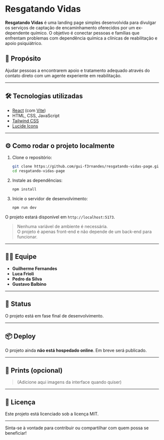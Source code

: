 # Resgatando Vidas

**Resgatando Vidas** é uma landing page simples desenvolvida para divulgar os serviços de captação de encaminhamento oferecidos por um ex-dependente químico. O objetivo é conectar pessoas e famílias que enfrentam problemas com dependência química a clínicas de reabilitação e apoio psiquiátrico.

## 🌱 Propósito

Ajudar pessoas a encontrarem apoio e tratamento adequado através do contato direto com um agente experiente em reabilitação.

---

## 🛠️ Tecnologias utilizadas

- [React](https://reactjs.org/) (com [Vite](https://vitejs.dev/))
- HTML, CSS, JavaScript
- [Tailwind CSS](https://tailwindcss.com/)
- [Lucide Icons](https://lucide.dev/)

---

## ⚙️ Como rodar o projeto localmente

1. Clone o repositório:
   ```bash
   git clone https://github.com/gui-f3rnandes/resgatando-vidas-page.git
   cd resgatando-vidas-page
   ```

2. Instale as dependências:
   ```bash
   npm install
   ```

3. Inicie o servidor de desenvolvimento:
   ```bash
   npm run dev
   ```

O projeto estará disponível em `http://localhost:5173`.

> Nenhuma variável de ambiente é necessária.  
> O projeto é apenas front-end e não depende de um back-end para funcionar.

---

## 👨‍💻 Equipe

- **Guilherme Fernandes**  
- **Luca Frioli**  
- **Pedro da Silva**  
- **Gustavo Balbino**

---

## 🚧 Status

O projeto está em fase final de desenvolvimento.

---

## 📦 Deploy

O projeto ainda **não está hospedado online**. Em breve será publicado.

---

## 📸 Prints (opcional)

> (Adicione aqui imagens da interface quando quiser)

---

## 📄 Licença

Este projeto está licenciado sob a licença MIT.

---

Sinta-se à vontade para contribuir ou compartilhar com quem possa se beneficiar!
```